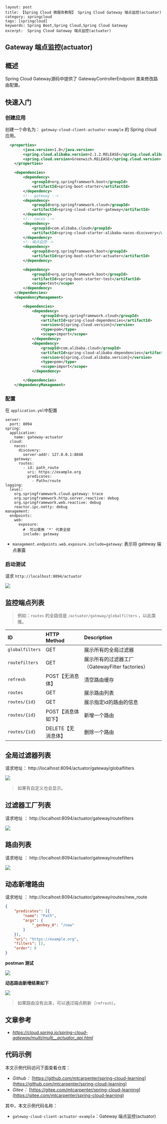 ```
layout: post
title: 【Spring Cloud 微服务教程】 Spring Cloud Gateway 端点监控(actuator)
category: springcloud
tags: [springcloud]
keywords: Spring Boot,Spring Cloud,Spring Cloud Gateway 
excerpt:  Spring Cloud Gateway 端点监控(actuator)

```

## Gateway 端点监控(actuator)

## 概述

Spring Cloud Gateway源码中提供了 GatewayControllerEndpoint 类来修改路由配置。

## 快速入门

### 创建应用

创建一个命名为： `gateway-cloud-client-actuator-example` 的 Spring cloud 应用。

```xml
  <properties>
        <java.version>1.8</java.version>
        <spring.cloud.alibaba.version>2.1.2.RELEASE</spring.cloud.alibaba.version>
        <spring.cloud.version>Greenwich.RELEASE</spring.cloud.version>
    </properties>

    <dependencies>
        <dependency>
            <groupId>org.springframework.boot</groupId>
            <artifactId>spring-boot-starter</artifactId>
        </dependency>
        <!-- gateway -->
        <dependency>
            <groupId>org.springframework.cloud</groupId>
            <artifactId>spring-cloud-starter-gateway</artifactId>
        </dependency>
        <!-- nacos -->
        <dependency>
            <groupId>com.alibaba.cloud</groupId>
            <artifactId>spring-cloud-starter-alibaba-nacos-discovery</artifactId>
        </dependency>
        <!--端点监控-->
        <dependency>
            <groupId>org.springframework.boot</groupId>
            <artifactId>spring-boot-starter-actuator</artifactId>
        </dependency>

        <dependency>
            <groupId>org.springframework.boot</groupId>
            <artifactId>spring-boot-starter-test</artifactId>
            <scope>test</scope>
        </dependency>
    </dependencies>
    <dependencyManagement>

        <dependencies>
            <dependency>
                <groupId>org.springframework.cloud</groupId>
                <artifactId>spring-cloud-dependencies</artifactId>
                <version>${spring.cloud.version}</version>
                <type>pom</type>
                <scope>import</scope>
            </dependency>
            <dependency>
                <groupId>com.alibaba.cloud</groupId>
                <artifactId>spring-cloud-alibaba-dependencies</artifactId>
                <version>${spring.cloud.alibaba.version}</version>
                <type>pom</type>
                <scope>import</scope>
            </dependency>

        </dependencies>
    </dependencyManagement>
```

### 配置

在 `application.yml`中配置 

````properties
server:
  port: 8094
spring:
  application:
    name: gateway-actuator
  cloud:
    nacos:
      discovery:
        server-addr: 127.0.0.1:8848
    gateway:
      routes:
        - id: path_route
          uri: https://example.org
          predicates:
            - Path=/route
logging:
  level:
    org.springframework.cloud.gateway: trace
    org.springframework.http.server.reactive: debug
    org.springframework.web.reactive: debug
    reactor.ipc.netty: debug
management:
  endpoints:
    web:
      exposure:
        #  可以使用 '*' 代表全部
        include: gateway
````

- `management.endpoints.web.exposure.include=gateway`: 表示将 gateway 端点暴露

### 启动测试

请求 `http://localhost:8094/actuator`

![](http://mtcarpenter.oss-cn-beijing.aliyuncs.com/2020/e6a9802f-6fc2-901e-c557-3535c41477b0.png)



## 监控端点列表

> 例如：`routes` 的全路径是 `/actuator/gateway/globalfilters` ，以此类推。

| ID              | HTTP Method        | Description                                     |
| :-------------- | :----------------- | :---------------------------------------------- |
| `globalfilters` | GET                | 展示所有的全局过滤器                            |
| `routefilters`  | GET                | 展示所有的过滤器工厂（GatewayFilter factories） |
| `refresh`       | POST【无消息体】   | 清空路由缓存                                    |
| `routes`        | GET                | 展示路由列表                                    |
| `routes/{id}`   | GET                | 展示指定id的路由的信息                          |
| `routes/{id}`   | POST【消息体如下】 | 新增一个路由                                    |
| `routes/{id}`   | DELETE【无消息体】 | 删除一个路由                                    |

## 全局过滤器列表

请求地址： http://localhost:8094/actuator/gateway/globalfilters

![](http://mtcarpenter.oss-cn-beijing.aliyuncs.com/2020/a3062340-7a58-10bc-4b92-3a5431c5d87f.png)

> 如果有自定义也会显示。

## 过滤器工厂列表

请求地址 ：  http://localhost:8094/actuator/gateway/routefilters

![](http://mtcarpenter.oss-cn-beijing.aliyuncs.com/2020/a15143c2-a16a-425a-3eef-a11231a7d742.png)

## 路由列表

请求地址 ：  http://localhost:8094/actuator/gateway/routefilters

![](http://mtcarpenter.oss-cn-beijing.aliyuncs.com/2020/b0666c2f-5989-0df8-3d6e-639f510b9ee3.png)





## 动态新增路由

请求地址 ：  http://localhost:8094/actuator/gateway/routes/new_route

```json
{
	"predicates": [{
		"name": "Path",
		"args": {
			"_genkey_0": "/new"
		}
	}],
	"uri": "https://example.org",
	"filters": [],
	"order": 0
}
```

**postman 测试**

![](http://mtcarpenter.oss-cn-beijing.aliyuncs.com/2020/ad909c27-b89a-6ce1-01c0-589aa22095ee.png)

**动态路由新增结果如下**

![](http://mtcarpenter.oss-cn-beijing.aliyuncs.com/2020/d2e70f8d-9d01-2f5a-6478-339c78297fce.png)

> 如果路由没有出来，可以通过端点刷新（`refresh`）。

## 文章参考

- *https://cloud.spring.io/spring-cloud-gateway/multi/multi__actuator_api.html*

## 代码示例

本文示例代码访问下面查看仓库：

- *Github：* [https://github.com/mtcarpenter/spring-cloud-learning](https://github.com/mtcarpenter/spring-cloud-learning)
- *Gitee：* [https://gitee.com/mtcarpenter/spring-cloud-learning](https://gitee.com/mtcarpenter/spring-cloud-learning)

其中，本文示例代码名称： 

- `gateway-cloud-client-actuator-example`：Gateway 端点监控(actuator)